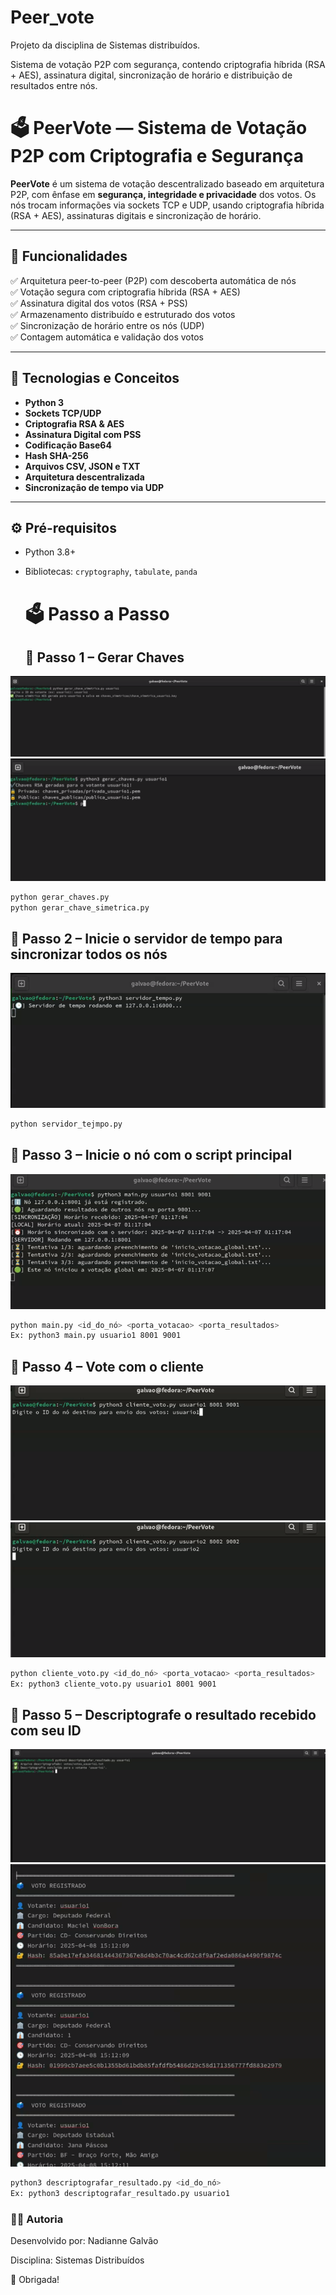  # Peer_vote

 Projeto da disciplina de Sistemas distribuídos. 
 
 Sistema de votação P2P com segurança, contendo criptografia híbrida (RSA + AES), assinatura digital, sincronização de horário e distribuição de resultados entre nós. 

 # 🗳️ PeerVote — Sistema de Votação P2P com Criptografia e Segurança

**PeerVote** é um sistema de votação descentralizado baseado em arquitetura P2P, com ênfase em **segurança, integridade e privacidade** dos votos. Os nós trocam informações via sockets TCP e UDP, usando criptografia híbrida (RSA + AES), assinaturas digitais e sincronização de horário.

---

## 📌 Funcionalidades

✅ Arquitetura peer-to-peer (P2P) com descoberta automática de nós  
✅ Votação segura com criptografia híbrida (RSA + AES)  
✅ Assinatura digital dos votos (RSA + PSS)  
✅ Armazenamento distribuído e estruturado dos votos  
✅ Sincronização de horário entre os nós (UDP)  
✅ Contagem automática e validação dos votos  

---

## 🧠 Tecnologias e Conceitos

- **Python 3**
- **Sockets TCP/UDP**
- **Criptografia RSA & AES**
- **Assinatura Digital com PSS**
- **Codificação Base64**
- **Hash SHA-256**
- **Arquivos CSV, JSON e TXT**
- **Arquitetura descentralizada**
- **Sincronização de tempo via UDP**

---

## ⚙️ Pré-requisitos

- Python 3.8+
- Bibliotecas: `cryptography`, `tabulate`, `panda`

  # 🗳️ Passo a Passo

  ## 🧾 Passo 1 – Gerar Chaves
![Passo 1](Images/01.png)
![Passo 2](Images/02.png)
```bash
python gerar_chaves.py
python gerar_chave_simetrica.py
```
  ## 🧾 Passo 2 – Inicie o servidor de tempo para sincronizar todos os nós
![Passo 3](Images/03.png)
```bash
python servidor_tejmpo.py
```

  ## 🧾 Passo 3 – Inicie o nó com o script principal
![Passo 4](Images/04.png)
```bash
python main.py <id_do_nó> <porta_votacao> <porta_resultados>
Ex: python3 main.py usuario1 8001 9001
```
  ## 🧾 Passo 4 – Vote com o cliente
![Passo 5](Images/05.png)
![Passo 6](Images/06.png)
```bash
python cliente_voto.py <id_do_nó> <porta_votacao> <porta_resultados>
Ex: python3 cliente_voto.py usuario1 8001 9001
```
  ## 🧾 Passo 5 – Descriptografe o resultado recebido com seu ID
![Passo 8](Images/08.png)
![Passo 9](Images/09png)
```bash
python3 descriptografar_resultado.py <id_do_nó> 
Ex: python3 descriptografar_resultado.py usuario1
```

### 👨‍💻 Autoria
Desenvolvido por: Nadianne Galvão

Disciplina: Sistemas Distribuídos


🖤 Obrigada! 


